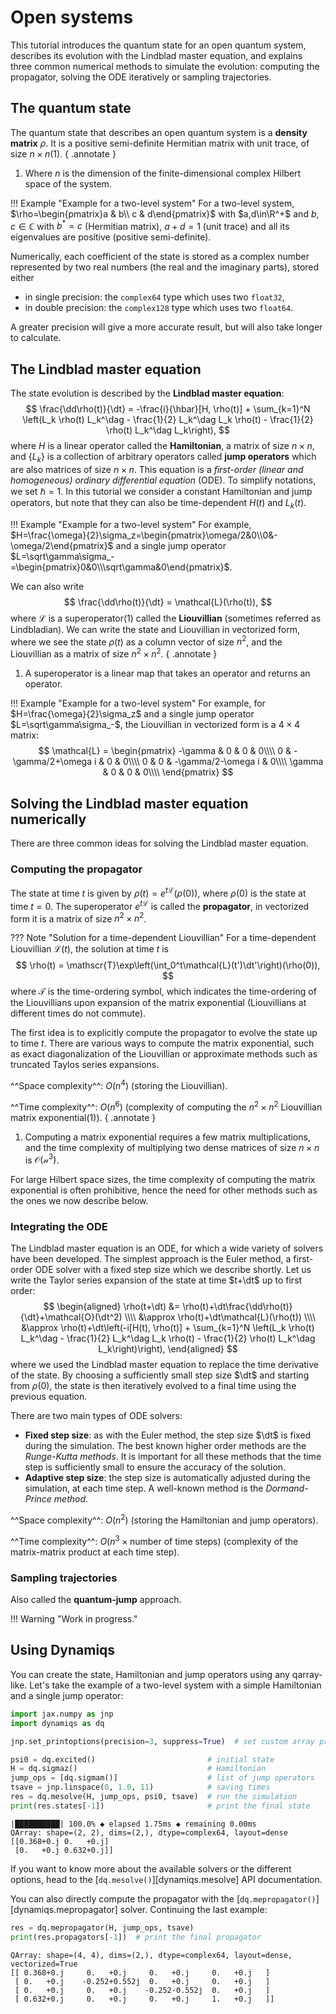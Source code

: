 # Open systems

This tutorial introduces the quantum state for an open quantum system, describes its evolution with the Lindblad master equation, and explains three common numerical methods to simulate the evolution: computing the propagator, solving the ODE iteratively or sampling trajectories.

## The quantum state

The quantum state that describes an open quantum system is a **density matrix** $\rho$. It is a positive semi-definite Hermitian matrix with unit trace, of size $n\times n$(1).
{ .annotate }

1. Where $n$ is the dimension of the finite-dimensional complex Hilbert space of the system.

!!! Example "Example for a two-level system"
    For a two-level system, $\rho=\begin{pmatrix}a & b\\ c & d\end{pmatrix}$ with $a,d\in\R^+$ and $b,c\in\mathbb{C}$ with $b^*=c$ (Hermitian matrix), $a+d=1$ (unit trace) and all its eigenvalues are positive (positive semi-definite).

Numerically, each coefficient of the state is stored as a complex number represented by two real numbers (the real and the imaginary parts), stored either

- in single precision: the `complex64` type which uses two `float32`,
- in double precision: the `complex128` type which uses two `float64`.

A greater precision will give a more accurate result, but will also take longer to calculate.

## The Lindblad master equation

The state evolution is described by the **Lindblad master equation**:
$$
    \frac{\dd\rho(t)}{\dt} = -\frac{i}{\hbar}[H, \rho(t)] + \sum_{k=1}^N \left(L_k \rho(t) L_k^\dag - \frac{1}{2} L_k^\dag L_k \rho(t) - \frac{1}{2} \rho(t) L_k^\dag L_k\right),
$$
where $H$ is a linear operator called the **Hamiltonian**, a matrix of size $n\times n$, and $\{L_k\}$ is a collection of arbitrary operators called **jump operators** which are also matrices of size $n\times n$. This equation is a *first-order (linear and homogeneous) ordinary differential equation* (ODE). To simplify notations, we set $\hbar=1$. In this tutorial we consider a constant Hamiltonian and jump operators, but note that they can also be time-dependent $H(t)$ and $L_k(t)$.

!!! Example "Example for a two-level system"
    For example, $H=\frac{\omega}{2}\sigma_z=\begin{pmatrix}\omega/2&0\\0&-\omega/2\end{pmatrix}$ and a single jump operator $L=\sqrt\gamma\sigma_-=\begin{pmatrix}0&0\\\sqrt\gamma&0\end{pmatrix}$.

We can also write
$$
    \frac{\dd\rho(t)}{\dt} = \mathcal{L}(\rho(t)),
$$
where $\mathcal{L}$ is a superoperator(1) called the **Liouvillian** (sometimes referred as Lindbladian). We can write the state and Liouvillian in vectorized form, where we see the state $\rho(t)$ as a column vector of size $n^2$, and the Liouvillian as a matrix of size $n^2\times n^2$.
{ .annotate }

1. A superoperator is a linear map that takes an operator and returns an operator.

!!! Example "Example for a two-level system"
    For example, for $H=\frac{\omega}{2}\sigma_z$ and a single jump operator $L=\sqrt\gamma\sigma_-$, the Liouvillian in vectorized form is a $4\times4$ matrix:
    $$
        \mathcal{L} = \begin{pmatrix}
        -\gamma & 0 & 0 & 0\\\\
        0 & -\gamma/2+\omega i & 0 & 0\\\\
        0 & 0 & -\gamma/2-\omega i & 0\\\\
        \gamma & 0 & 0 & 0\\\\
        \end{pmatrix}
    $$

## Solving the Lindblad master equation numerically

There are three common ideas for solving the Lindblad master equation.

### Computing the propagator

The state at time $t$ is given by $\rho(t)=e^{t\mathcal{L}}(\rho(0))$, where $\rho(0)$ is the state at time $t=0$. The superoperator $e^{t\mathcal{L}}$ is called the **propagator**, in vectorized form it is a matrix of size $n^2\times n^2$.

??? Note "Solution for a time-dependent Liouvillian"
    For a time-dependent Liouvillian $\mathcal{L}(t)$, the solution at time $t$ is
    $$
        \rho(t) = \mathscr{T}\exp\left(\int_0^t\mathcal{L}(t')\dt'\right)(\rho(0)),
    $$
    where $\mathscr{T}$ is the time-ordering symbol, which indicates the time-ordering of the Liouvillians upon expansion of the matrix exponential (Liouvillians at different times do not commute).

The first idea is to explicitly compute the propagator to evolve the state up to time $t$. There are various ways to compute the matrix exponential, such as exact diagonalization of the Liouvillian or approximate methods such as truncated Taylos series expansions.

^^Space complexity^^: $O(n^4)$ (storing the Liouvillian).

^^Time complexity^^: $O(n^6)$ (complexity of computing the $n^2\times n^2$ Liouvillian matrix exponential(1)).
{ .annotate }

1. Computing a matrix exponential requires a few matrix multiplications, and the time complexity of multiplying two dense matrices of size $n\times n$ is $\mathcal{O(n^3)}$.

For large Hilbert space sizes, the time complexity of computing the matrix exponential is often prohibitive, hence the need for other methods such as the ones we now describe below.

### Integrating the ODE

The Lindblad master equation is an ODE, for which a wide variety of solvers have been developed. The simplest approach is the Euler method, a first-order ODE solver with a fixed step size which we describe shortly. Let us write the Taylor series expansion of the state at time $t+\dt$ up to first order:
$$
    \begin{aligned}
        \rho(t+\dt) &= \rho(t)+\dt\frac{\dd\rho(t)}{\dt}+\mathcal{O}(\dt^2) \\\\
        &\approx \rho(t)+\dt\mathcal{L}(\rho(t)) \\\\
        &\approx \rho(t)+\dt\left(-i[H(t), \rho(t)] + \sum_{k=1}^N \left(L_k \rho(t) L_k^\dag - \frac{1}{2} L_k^\dag L_k \rho(t) - \frac{1}{2} \rho(t) L_k^\dag L_k\right)\right),
    \end{aligned}
$$
where we used the Lindblad master equation to replace the time derivative of the state. By choosing a sufficiently small step size $\dt$ and starting from $\rho(0)$, the state is then iteratively evolved to a final time using the previous equation.

There are two main types of ODE solvers:

- **Fixed step size**: as with the Euler method, the step size $\dt$ is fixed during the simulation. The best known higher order methods are the *Runge-Kutta methods*. It is important for all these methods that the time step is sufficiently small to ensure the accuracy of the solution.
- **Adaptive step size**: the step size is automatically adjusted during the simulation, at each time step. A well-known method is the *Dormand-Prince method*.

^^Space complexity^^: $O(n^2)$ (storing the Hamiltonian and jump operators).

^^Time complexity^^: $O(n^3\times\text{number of time steps})$ (complexity of the matrix-matrix product at each time step).

### Sampling trajectories

Also called the **quantum-jump** approach.

!!! Warning "Work in progress."

## Using Dynamiqs

You can create the state, Hamiltonian and jump operators using any qarray-like. Let's take the example of a two-level system with a simple Hamiltonian and a single jump operator:

```python
import jax.numpy as jnp
import dynamiqs as dq

jnp.set_printoptions(precision=3, suppress=True)  # set custom array print style

psi0 = dq.excited()                         # initial state
H = dq.sigmaz()                             # Hamiltonian
jump_ops = [dq.sigmam()]                    # list of jump operators
tsave = jnp.linspace(0, 1.0, 11)            # saving times
res = dq.mesolve(H, jump_ops, psi0, tsave)  # run the simulation
print(res.states[-1])                       # print the final state
```

```text title="Output"
|██████████| 100.0% ◆ elapsed 1.75ms ◆ remaining 0.00ms
QArray: shape=(2, 2), dims=(2,), dtype=complex64, layout=dense
[[0.368+0.j 0.   +0.j]
 [0.   +0.j 0.632+0.j]]
```

If you want to know more about the available solvers or the different options, head to the [`dq.mesolve()`][dynamiqs.mesolve] API documentation.

You can also directly compute the propagator with the [`dq.mepropagator()`][dynamiqs.mepropagator] solver. Continuing the last example:

```python
res = dq.mepropagator(H, jump_ops, tsave)
print(res.propagators[-1])  # print the final propagator
```

```text title="Output"
QArray: shape=(4, 4), dims=(2,), dtype=complex64, layout=dense, vectorized=True
[[ 0.368+0.j     0.   +0.j     0.   +0.j     0.   +0.j   ]
 [ 0.   +0.j    -0.252+0.552j  0.   +0.j     0.   +0.j   ]
 [ 0.   +0.j     0.   +0.j    -0.252-0.552j  0.   +0.j   ]
 [ 0.632+0.j     0.   +0.j     0.   +0.j     1.   +0.j   ]]
```
